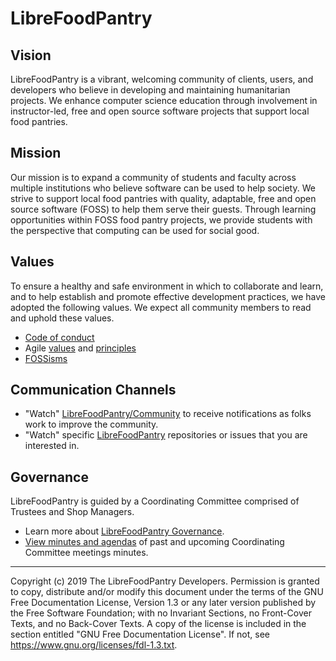 # LibreFoodPantry


## Vision

LibreFoodPantry is a vibrant, welcoming community of clients, users, and developers who believe in developing and maintaining humanitarian projects.  We enhance computer science education through involvement in instructor-led, free and open source software projects that support local food pantries.


## Mission

Our mission is to expand a community of students and faculty across multiple institutions who believe software can be used to help society. We strive to support local food pantries with quality, adaptable, free and open source software (FOSS) to help them serve their guests.  Through learning opportunities within FOSS food pantry projects, we provide students with the perspective that computing can be used for social good.


## Values

To ensure a healthy and safe environment in which to collaborate and learn, and to help establish and promote effective development practices, we have adopted the following values. We expect all community members to read and uphold these values.

- [Code of conduct](https://github.com/LibreFoodPantry/.github/blob/master/CODE_OF_CONDUCT.md)
- Agile [values](https://agilemanifesto.org/) and [principles](https://agilemanifesto.org/principles.html)
- [FOSSisms](https://opensource.com/education/14/6/16-foss-principles-for-educators)


## Communication Channels

- "Watch" [LibreFoodPantry/Community](https://github.com/LibreFoodPantry/Community) to receive notifications as folks work to improve the community.
- "Watch" specific [LibreFoodPantry](https://github.com/LibreFoodPantry) repositories or issues that you are interested in.
<!--
- [Join our Discord server]() to chat with other community members: get help, participate in meetings, participate in pair/mob-programming sessions, lurk,
or just socialize.
-->


## Governance

LibreFoodPantry is guided by a Coordinating Committee comprised of Trustees and Shop Managers.

- Learn more about [LibreFoodPantry Governance](docs/community/governance.md).
- [View minutes and agendas](https://docs.google.com/document/d/1gpGWGhg9zVT4OAfoed0cuiybHz6v0wlWSiO7sfQRRIQ/edit?usp=sharing) of past and upcoming Coordinating Committee meetings minutes.


---
Copyright (c) 2019 The LibreFoodPantry Developers.
Permission is granted to copy, distribute and/or modify this document
under the terms of the GNU Free Documentation License, Version 1.3
or any later version published by the Free Software Foundation;
with no Invariant Sections, no Front-Cover Texts, and no Back-Cover Texts.
A copy of the license is included in the section entitled "GNU
Free Documentation License". If not, see
<https://www.gnu.org/licenses/fdl-1.3.txt>.
